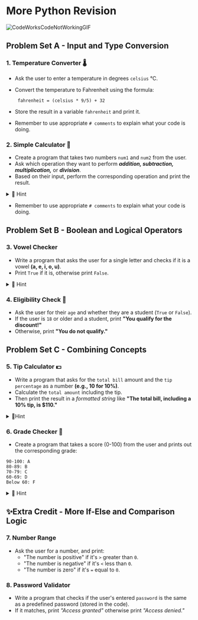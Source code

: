 # More Python Revision

![CodeWorksCodeNotWorkingGIF](https://github.com/user-attachments/assets/6b603f81-efd5-4dad-81fe-b00b7d802833)


## Problem Set A - Input and Type Conversion
### 1. Temperature Converter 🌡️
    
- Ask the user to enter a temperature in degrees `celsius` ℃.
- Convert the temperature to Fahrenheit using the formula:

    ````
     fahrenheit = (celsius * 9/5) + 32
    ````

- Store the result in a variable `fahrenheit` and print it.

- Remember to use appropriate `# comments` to explain what your code is doing.


    >
    > 

### 2. Simple Calculator 🧮

- Create a program that takes two numbers ``num1`` and ``num2`` from the user.
- Ask which operation they want to perform _**addition, subtraction, multiplication,**_ or **_division_**.
- Based on their input, perform the corresponding operation and print the result.

<details>

<summary> 👀 Hint </summary>

````python
# Add comments to explain what your code is doing.
num1 = float()
num2 = input("Enter the second number: ")
operation = input("Choose the operation (+, -, *, /): ")

if operation == "+":
    result = 

print(f"The result is: {result}")

````
  
</details>

- Remember to use appropriate `# comments` to explain what your code is doing.

## Problem Set B - Boolean and Logical Operators 
### 3. Vowel Checker

- Write a program that asks the user for a single letter and checks if it is a vowel **(a, e, i, o, u)**. 
- Print `True` if it is, otherwise print `False`.

<details>

<summary> 👀 Hint </summary>

````py

.lower()

if letter in 'aeiou':
    print()

````
</details>


### 4. Eligibility Check 🪪

- Ask the user for their ``age`` and whether they are a student (``True`` or ``False``).
- If the user is ``18`` or older and a student, print **"You qualify for the discount!"**
- Otherwise, print **"You do not qualify."**

## Problem Set C - Combining Concepts
### 5. Tip Calculator 💵

- Write a program that asks for the ``total bill`` amount and the ``tip percentage`` as a number **(e.g., 10 for 10%)**.
- Calculate the ``total amount`` including the tip.
- Then print the result in a _formatted string_ like **"The total bill, including a 10% tip, is $110."**

<details>
<summary> 👀Hint </summary>

````py

tip_amount = (total_bill * tip_percentage) / 100
total_amount = 
````
</details>



### 6. Grade Checker 📝
    
- Create a program that takes a score (0-100) from the user and prints out the corresponding grade:
````
90-100: A
80-89: B
70-79: C
60-69: D
Below 60: F
````

<details>

<summary> 👀 Hint </summary>

````py
# Get the user's grade as input
grade = int(input(""))

# Use if/elif/else statements to categorize the grade and provide a response.
if 90 <= grade <= :
    print("")
elif  <= grade <  :
    print("")
elif :
    print("")
else:
    print("")

````

  
</details>




## ✨Extra Credit - More If-Else and Comparison Logic
### 7. Number Range

- Ask the user for a number, and print:
  - "The number is positive" if it's `>` greater than ``0``.
  - "The number is negative" if it's `<` less than ``0``.
  - "The number is zero" if it's `=` equal to ``0``.

### 8. Password Validator

- Write a program that checks if the user's entered ``password`` is the same as a predefined password (stored in the code). 
- If it matches, print _"Access granted"_ otherwise print _"Access denied."_



